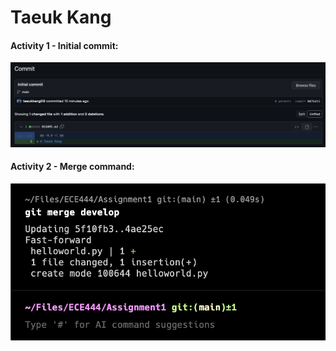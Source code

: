 # Taeuk Kang

#### Activity 1 - Initial commit:

![Initial commit screenshot](imgs/initial-commit.png)

#### Activity 2 - Merge command:

![Merge command screenshot](imgs/merge-screenshot.png)
